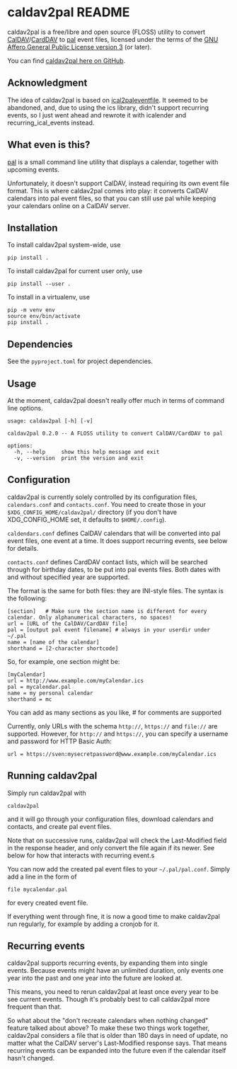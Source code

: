caldav2pal README
=================

caldav2pal is a free/libre and open source (FLOSS) utility to convert
[CalDAV](https://en.wikipedia.org/wiki/CalDAV)/[CardDAV](https://en.wikipedia.org/wiki/CardDAV)
to [pal](https://palcal.sourceforge.net/) event files, licensed under the
terms of the [GNU Affero General Public License version 3](https://www.gnu.org/licenses/agpl.html)
(or later).

You can find [caldav2pal here on GitHub](https://github.com/DrMcCoy/caldav2pal).


Acknowledgment
--------------

The idea of caldav2pal is based on [ical2paleventfile](https://github.com/MHohenberg/ical2paleventfile).
It seemed to be abandoned, and, due to using the ics library, didn't support
recurring events, so I just went ahead and rewrote it with icalender and
recurring_ical_events instead.


What even is this?
------------------

[pal](https://palcal.sourceforge.net/) is a small command line utility that
displays a calendar, together with upcoming events.

Unfortunately, it doesn't support CalDAV, instead requiring its own event
file format. This is where caldav2pal comes into play: it converts CalDAV
calendars into pal event files, so that you can still use pal while keeping
your calendars online on a CalDAV server.


Installation
------------

To install caldav2pal system-wide, use
```
pip install .
```

To install caldav2pal for current user only, use
```
pip install --user .
```

To install in a virtualenv, use
```
pip -m venv env
source env/bin/activate
pip install .
```


Dependencies
------------

See the `pyproject.toml` for project dependencies.


Usage
-----

At the moment, caldav2pal doesn't really offer much in terms of command line
options.

```
usage: caldav2pal [-h] [-v]

caldav2pal 0.2.0 -- A FLOSS utility to convert CalDAV/CardDAV to pal

options:
  -h, --help     show this help message and exit
  -v, --version  print the version and exit
```


Configuration
-------------

caldav2pal is currently solely controlled by its configuration files,
`calendars.conf` and `contacts.conf`. You need to create those in your
`$XDG_CONFIG_HOME/caldav2pal/` directory (if you don't have XDG_CONFIG_HOME
set, it defaults to `$HOME/.config`).

`caldendars.conf` defines CalDAV calendars that will be converted into pal
event files, one event at a time. It does support recurring events, see
below for details.

`contacts.conf` defines CardDAV contact lists, which will be searched through
for birthday dates, to be put into pal events files. Both dates with and
without specified year are supported.

The format is the same for both files: they are INI-style files. The syntax
is the following:

```
[section]   # Make sure the section name is different for every calendar. Only alphanumerical characters, no spaces!
url = [URL of the CalDAV/CardDAV file]
pal = [output pal event filename] # always in your userdir under ~/.pal
name = [name of the calendar]
shorthand = [2-character shortcode]
```

So, for example, one section might be:

```
[myCalendar]
url = http://www.example.com/myCalendar.ics
pal = mycalendar.pal
name = my personal calendar
shorthand = mc
```

You can add as many sections as you like, # for comments are supported

Currently, only URLs with the schema `http://`, `https://` and `file://` are
supported. However, for `http://` and `https://`, you can specify a username
and password for HTTP Basic Auth:
```
url = https://sven:mysecretpassword@www.example.com/myCalendar.ics
```


Running caldav2pal
------------------

Simply run caldav2pal with
```
caldav2pal
```
and it will go through your configuration files, download calendars and
contacts, and create pal event files.

Note that on successive runs, caldav2pal will check the Last-Modified field
in the response header, and only convert the file again if its newer.
See below for how that interacts with recurring event.s

You can now add the created pal event files to your `~/.pal/pal.conf`.
Simply add a line in the form of
```
file mycalendar.pal
```
for every created event file.

If everything went through fine, it is now a good time to make caldav2pal run
regularly, for example by adding a cronjob for it.


Recurring events
----------------

caldav2pal supports recurring events, by expanding them into single events.
Because events might have an unlimited duration, only events one year into
the past and one year into the future are looked at.

This means, you need to rerun caldav2pal at least once every year to be
see current events. Though it's probably best to call caldav2pal more
frequent than that.

So what about the "don't recreate calendars when nothing changed" feature
talked about above? To make these two things work together, caldav2pal
considers a file that is older than 180 days in need of update, no matter
what the CalDAV server's Last-Modified response says. That means recurring
events can be expanded into the future even if the calendar itself hasn't
changed.
